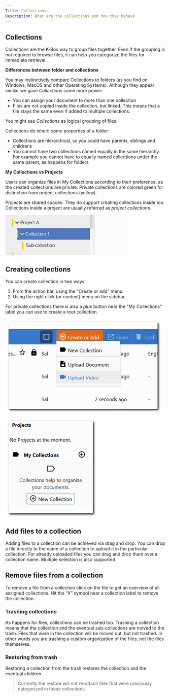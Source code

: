```yaml
---
Title: Collections
Description: What are the collections and how they behave
---
```


## Collections

Collections are the K-Box way to group files together. Even if the
grouping is not required to browse files, it can help you
categorize the files for immediate retrieval.

**Differences between folder and collections**

You may instinctively compare Collections to folders (as you find on Windows, MacOS and other Operating Systems). Although they appear 
similar we gave _Collections_ some more power:

- You can assign your document to more than one collection 
- Files are not copied inside the collection, but linked. This means that a file stays the same even if added to multiple collections.

You might see _Collections_ as logical grouping of files.

Collections do inherit some properties of a folder:

- Collections are hierarchical, so you could have parents, siblings and childrens
- You cannot have two collections named equally in the same hierarchy. For example you cannot have to equally named colledtions under the same parent, as happens for folders

**My Collections vs Projects**

Users can organize files in My Collections according to their preference, as the created collections are private. Private collections are colored green for distinction from project collections (yellow).

Projects are shared spaces. They do support creating collections inside too. Collections inside a project are usually referred as _project collections_.

![browse collection](./images/browse-collections.png)

## Creating collections

You can create collection in two ways:

1. From the action bar, using the "Create or add" menu
2. Using the right click (or context) menu on the sidebar

For private collections there is also a _plus_ button near the "My Collections" label you can use to create a root collection.

![The "Create or Add" menu](./images/dms-upload-file-selector.png)

![The sidebar where collections are presented and can be created](./images/left-menu.png)


## Add files to a collection

Adding files to a collection can be achieved via drag and drop. You can drop a file directly to the name of a collection to upload it in the particular collection. For already uploaded files you can drag and drop them over a collection name. Multiple selection is also supported.

## Remove files from a collection

To remove a file from a collection click on the file to get an overview of all assigned collections. Hit the “X” symbol near a collection label to remove the collection.

### Trashing collections

As happens for files, collections can be trashed too. Trashing a collection
means that the collection and the eventual sub-collections are moved to the trash. Files that were in the collection will be moved out, but not trashed. In other words you are trashing a custom organization of the files, not the files themselves.

### Restoring from trash

Restoring a collection from the trash restores the collection and the eventual children.

> Currently the restore will not re-attach files that were previously categorized in those collections

